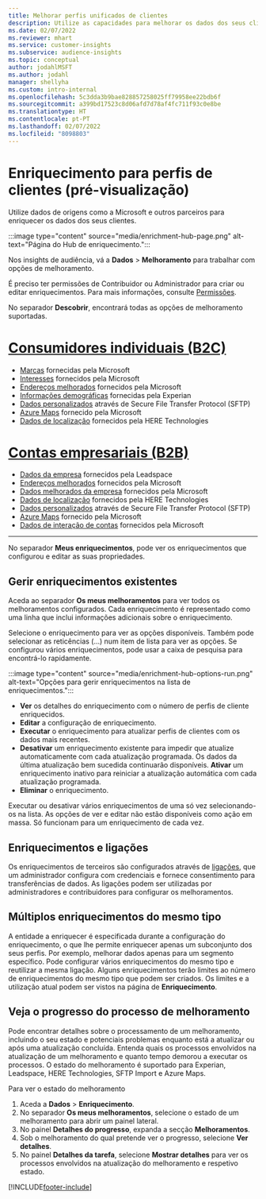 ```yaml
---
title: Melhorar perfis unificados de clientes
description: Utilize as capacidades para melhorar os dados dos seus clientes.
ms.date: 02/07/2022
ms.reviewer: mhart
ms.service: customer-insights
ms.subservice: audience-insights
ms.topic: conceptual
author: jodahlMSFT
ms.author: jodahl
manager: shellyha
ms.custom: intro-internal
ms.openlocfilehash: 5c3dda3b9bae828857258025ff79958ee22bdb6f
ms.sourcegitcommit: a399bd17523c8d06afd7d78af4fc711f93c0e8be
ms.translationtype: HT
ms.contentlocale: pt-PT
ms.lasthandoff: 02/07/2022
ms.locfileid: "8098803"
---
```

# <a name="enrichment-for-customer-profiles-preview"></a>Enriquecimento para perfis de clientes (pré-visualização)

Utilize dados de origens como a Microsoft e outros parceiros para enriquecer os dados dos seus clientes.

:::image type="content" source="media/enrichment-hub-page.png" alt-text="Página do Hub de enriquecimento.":::

Nos insights de audiência, vá a **Dados** > **Melhoramento** para trabalhar com opções de melhoramento.  

É preciso ter permissões de Contribuidor ou Administrador para criar ou editar enriquecimentos. Para mais informações, consulte [Permissões](permissions.md).

No separador **Descobrir**, encontrará todas as opções de melhoramento suportadas.

# <a name="individual-consumers-b-to-c"></a>[Consumidores individuais (B2C)](#tab/b2c)

- [Marcas](enrichment-microsoft.md) fornecidas pela Microsoft
- [Interesses](enrichment-microsoft.md) fornecidos pela Microsoft
- [Endereços melhorados](enrichment-enhanced-addresses.md) fornecidos pela Microsoft 
- [Informações demográficas](enrichment-experian.md) fornecidas pela Experian
- [Dados personalizados](enrichment-SFTP-custom-import.md) através de Secure File Transfer Protocol (SFTP) 
- [Azure Maps](enrichment-azure-maps.md) fornecido pela Microsoft
- [Dados de localização](enrichment-here.md) fornecidos pela HERE Technologies 

# <a name="business-accounts-b-to-b"></a>[Contas empresariais (B2B)](#tab/b2b)

- [Dados da empresa](enrichment-leadspace.md) fornecidos pela Leadspace
- [Endereços melhorados](enrichment-enhanced-addresses.md) fornecidos pela Microsoft 
- [Dados melhorados da empresa](enrichment-enhanced-company-data.md) fornecidos pela Microsoft
- [Dados de localização](enrichment-here.md) fornecidos pela HERE Technologies 
- [Dados personalizados](enrichment-SFTP-custom-import.md) através de Secure File Transfer Protocol (SFTP) 
- [Azure Maps](enrichment-azure-maps.md) fornecido pela Microsoft
- [Dados de interação de contas](enrichment-office.md) fornecidos pela Microsoft

---

No separador **Meus enriquecimentos**, pode ver os enriquecimentos que configurou e editar as suas propriedades.

## <a name="manage-existing-enrichments"></a>Gerir enriquecimentos existentes

Aceda ao separador **Os meus melhoramentos** para ver todos os melhoramentos configurados. Cada enriquecimento é representado como uma linha que inclui informações adicionais sobre o enriquecimento.

Selecione o enriquecimento para ver as opções disponíveis. Também pode selecionar as reticências (...) num item de lista para ver as opções. Se configurou vários enriquecimentos, pode usar a caixa de pesquisa para encontrá-lo rapidamente.

:::image type="content" source="media/enrichment-hub-options-run.png" alt-text="Opções para gerir enriquecimentos na lista de enriquecimentos.":::

- **Ver** os detalhes do enriquecimento com o número de perfis de cliente enriquecidos.
- **Editar** a configuração de enriquecimento.
- **Executar** o enriquecimento para atualizar perfis de clientes com os dados mais recentes.
- **Desativar** um enriquecimento existente para impedir que atualize automaticamente com cada atualização programada. Os dados da última atualização bem sucedida continuarão disponíveis. **Ativar** um enriquecimento inativo para reiniciar a atualização automática com cada atualização programada.
- **Eliminar** o enriquecimento.

Executar ou desativar vários enriquecimentos de uma só vez selecionando-os na lista. As opções de ver e editar não estão disponíveis como ação em massa. Só funcionam para um enriquecimento de cada vez.

## <a name="enrichments-and-connections"></a>Enriquecimentos e ligações

Os enriquecimentos de terceiros são configurados através de [ligações](connections.md), que um administrador configura com credenciais e fornece consentimento para transferências de dados. As ligações podem ser utilizadas por administradores e contribuidores para configurar os melhoramentos.  

## <a name="multiple-enrichments-of-the-same-type"></a>Múltiplos enriquecimentos do mesmo tipo

A entidade a enriquecer é especificada durante a configuração do enriquecimento, o que lhe permite enriquecer apenas um subconjunto dos seus perfis. Por exemplo, melhorar dados apenas para um segmento específico. Pode configurar vários enriquecimentos do mesmo tipo e reutilizar a mesma ligação. Alguns enriquecimentos terão limites ao número de enriquecimentos do mesmo tipo que podem ser criados. Os limites e a utilização atual podem ser vistos na página de **Enriquecimento**.

## <a name="see-the-progress-of-the-enrichment-process"></a>Veja o progresso do processo de melhoramento

Pode encontrar detalhes sobre o processamento de um melhoramento, incluindo o seu estado e potenciais problemas enquanto está a atualizar ou após uma atualização concluída. Entenda quais os processos envolvidos na atualização de um melhoramento e quanto tempo demorou a executar os processos. O estado do melhoramento é suportado para Experian, Leadspace, HERE Technologies, SFTP Import e Azure Maps.

Para ver o estado do melhoramento

1. Aceda a **Dados** > **Enriquecimento**. 
1. No separador **Os meus melhoramentos**, selecione o estado de um melhoramento para abrir um painel lateral. 
1. No painel **Detalhes do progresso**, expanda a secção **Melhoramentos**. 
1. Sob o melhoramento do qual pretende ver o progresso, selecione **Ver detalhes**. 
1. No painel **Detalhes da tarefa**, selecione **Mostrar detalhes** para ver os processos envolvidos na atualização do melhoramento e respetivo estado. 

[!INCLUDE[footer-include](../includes/footer-banner.md)]
